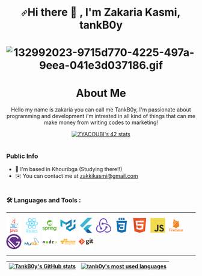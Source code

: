 <h1 align="center" dir="auto"><a id="user-content-hi-there---im-zakaria-kasmi-aka-tankB0y" class="anchor" aria-hidden="true" href="#hi-there---im-zakaria-kasmi-aka-tankB0y"><svg class="octicon octicon-link" viewBox="0 0 16 16" version="1.1" width="16" height="16" aria-hidden="true"><path fill-rule="evenodd" d="M7.775 3.275a.75.75 0 001.06 1.06l1.25-1.25a2 2 0 112.83 2.83l-2.5 2.5a2 2 0 01-2.83 0 .75.75 0 00-1.06 1.06 3.5 3.5 0 004.95 0l2.5-2.5a3.5 3.5 0 00-4.95-4.95l-1.25 1.25zm-4.69 9.64a2 2 0 010-2.83l2.5-2.5a2 2 0 012.83 0 .75.75 0 001.06-1.06 3.5 3.5 0 00-4.95 0l-2.5 2.5a3.5 3.5 0 004.95 4.95l1.25-1.25a.75.75 0 00-1.06-1.06l-1.25 1.25a2 2 0 01-2.83 0z"></path></svg></a>Hi there <g-emoji class="g-emoji" alias="wave" fallback-src="https://github.githubassets.com/images/icons/emoji/unicode/1f44b.png">👋</g-emoji> , I'm Zakaria Kasmi, tankB0y</h1>


<h1 align="center" dir="auto"><img data-target="animated-image.replacedImage" alt="132992023-9715d770-4225-497a-9eea-041e3d037186.gif" class="AnimatedImagePlayer-animatedImage" src="https://i.pinimg.com/originals/88/a9/69/88a969c3e830bbcbff939ea870058d91.gif" style="display: block; opacity: 1;"></h1>

<h1 align="center" dir="auto">About Me
</h1>


<p align="center" dir="auto">Hello my name is zakaria you can call me TankB0y, I'm passionate about programming and development i'm intrested in all kind of things that can me make money from writing codes to marketing!
</p>

<div align="center" dir="auto">
<p dir="auto"><a href="https://badge.mediaplus.ma/darkblue/zkasmi"><img src="https://badge.mediaplus.ma/darkblue/zkasmi" alt="ZYACOUBI's 42 stats" data-canonical-src="https://badge.mediaplus.ma/darkblue/zkasmi" style="max-width: 100%;"></a></p>
  </div>

#


### Public Info

- 📍 I'm based in Khouribga (Studying there!!)
- ✉️ You can contact me at zakkikasmi@gmail.com


#

### :hammer_and_wrench: Languages and Tools :
---
<div>
  <img src="https://github.com/devicons/devicon/blob/master/icons/java/java-original-wordmark.svg" title="Java" alt="Java" width="40" height="40"/>&nbsp;
  <img src="https://github.com/devicons/devicon/blob/master/icons/react/react-original-wordmark.svg" title="React" alt="React" width="40" height="40"/>&nbsp;
  <img src="https://github.com/devicons/devicon/blob/master/icons/spring/spring-original-wordmark.svg" title="Spring" alt="Spring" width="40" height="40"/>&nbsp;
  <img src="https://github.com/devicons/devicon/blob/master/icons/materialui/materialui-original.svg" title="Material UI" alt="Material UI" width="40" height="40"/>&nbsp;
  <img src="https://github.com/devicons/devicon/blob/master/icons/flutter/flutter-original.svg" title="Flutter" alt="Flutter" width="40" height="40"/>&nbsp;
  <img src="https://github.com/devicons/devicon/blob/master/icons/redux/redux-original.svg" title="Redux" alt="Redux " width="40" height="40"/>&nbsp;
  <img src="https://github.com/devicons/devicon/blob/master/icons/css3/css3-plain-wordmark.svg"  title="CSS3" alt="CSS" width="40" height="40"/>&nbsp;
  <img src="https://github.com/devicons/devicon/blob/master/icons/html5/html5-original.svg" title="HTML5" alt="HTML" width="40" height="40"/>&nbsp;
  <img src="https://github.com/devicons/devicon/blob/master/icons/javascript/javascript-original.svg" title="JavaScript" alt="JavaScript" width="40" height="40"/>&nbsp;
  <img src="https://github.com/devicons/devicon/blob/master/icons/firebase/firebase-plain-wordmark.svg" title="Firebase" alt="Firebase" width="40" height="40"/>&nbsp;
  <img src="https://github.com/devicons/devicon/blob/master/icons/gatsby/gatsby-original.svg" title="Gatsby"  alt="Gatsby" width="40" height="40"/>&nbsp;
  <img src="https://github.com/devicons/devicon/blob/master/icons/mysql/mysql-original-wordmark.svg" title="MySQL"  alt="MySQL" width="40" height="40"/>&nbsp;
  <img src="https://github.com/devicons/devicon/blob/master/icons/nodejs/nodejs-original-wordmark.svg" title="NodeJS" alt="NodeJS" width="40" height="40"/>&nbsp;
  <img src="https://github.com/devicons/devicon/blob/master/icons/amazonwebservices/amazonwebservices-plain-wordmark.svg" title="AWS" alt="AWS" width="40" height="40"/>&nbsp;
  <img src="https://github.com/devicons/devicon/blob/master/icons/git/git-original-wordmark.svg" title="Git" **alt="Git" width="40" height="40"/>
</div>

---

<table>
<thead>
<tr>
<th align="center"><a href="https://github.com/tankb0y?tab=repositories"><img src="https://github-readme-stats.vercel.app/api?username=tankb0y&amp;count_private=true&amp;show_icons=true&amp;hide=issues&amp;hide_border=true&amp;theme=dracula" alt="TankB0y's GitHub stats" data-canonical-src="https://github-readme-stats.vercel.app/api?username=tankb0y&amp;count_private=true&amp;show_icons=true&amp;hide=issues&amp;hide_border=true&amp;theme=dracula" style="max-width: 100%;"></a></th>
<th align="center"><a href="https://github.com/tankb0y?tab=repositories"><img src="https://github-readme-stats.vercel.app/api/top-langs/?username=tankb0y&amp;layout=compact&amp;hide_border=true&amp;theme=dracula" alt="tanb0y's most used languages" data-canonical-src="https://github-readme-stats.vercel.app/api/top-langs/?username=tankb0y&amp;layout=compact&amp;hide_border=true&amp;theme=dracula" style="max-width: 100%;"></a></th>
</tr>
</thead>
</table>



#
